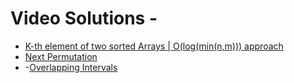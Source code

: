# Video Solutions -

- [K-th element of two sorted Arrays | O(log(min(n,m))) approach](https://www.youtube.com/watch?v=nv7F4PiLUzo)
- [Next Permutation](https://leetcode.com/problems/next-permutation/)
- -[Overlapping Intervals ](https://practice.geeksforgeeks.org/problems/8a644e94faaa94968d8665ba9e0a80d1ae3e0a2d/1)
